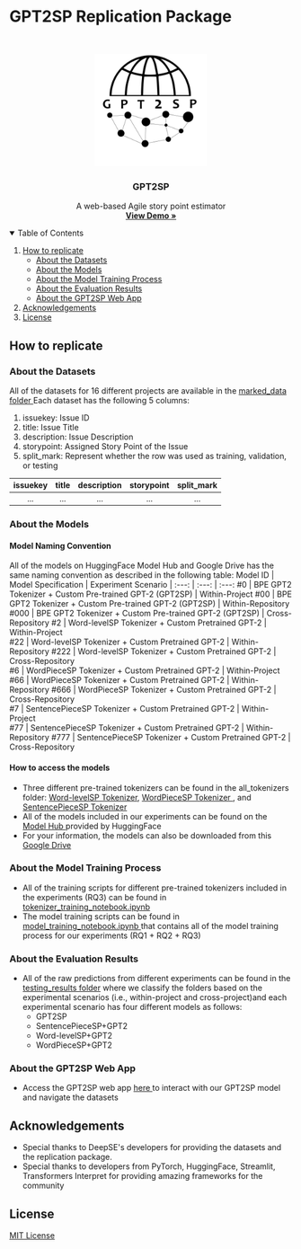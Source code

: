 # GPT2SP Replication Package
<!-- PROJECT LOGO -->
<br />
<p align="center">
    <img src="logo/gpt2sp_logo.png" alt="LOGO TODO" width="200" height="200">
  </a>
  <h3 align="center">GPT2SP</h3>
  <p align="center">
    A web-based Agile story point estimator
    <br />
    <a href="https://share.streamlit.io/awsm-research/gpt2sp_webapp/main/gpt2sp_webapp/app.py"><strong>View Demo »</strong></a>
    <br />
  </p>
</p>

<!-- Table of contents -->
<details open="open">
  <summary>Table of Contents</summary>
  <ol>
    <li>
      <a href="#how-to-replicate">How to replicate</a>
        <ul>
          <li><a href="#about-the-datasets">About the Datasets</a></li>
          <li><a href="#about-the-models">About the Models</a></li>
          <li><a href="#about-the-model-training-process">About the Model Training Process</a></li>
          <li><a href="#about-the-evaluation-results">About the Evaluation Results</a></li>
          <li><a href="#about-the-gpt2sp-web-app">About the GPT2SP Web App</a></li>
        </ul>
    </li>
    <li>
      <a href="#acknowledgements">Acknowledgements</a>
    </li>
    <li>
      <a href="#license">License</a>
    </li>
  </ol>
</details>

## How to replicate 

### About the Datasets
All of the datasets for 16 different projects are available in the <a href="https://github.com/awsm-research/gpt2sp/tree/main/sp_dataset/marked_data"> marked_data folder </a>
Each dataset has the following 5 columns:
1. issuekey: Issue ID
2. title: Issue Title
3. description: Issue Description
4. storypoint: Assigned Story Point of the Issue
5. split_mark: Represent whether the row was used as training, validation, or testing  

issuekey | title | description | storypoint | split_mark
| :---: | :---: | :---: | :---: | :---:
...  | ... | ... | ... | ...


### About the Models

#### Model Naming Convention
All of the models on HuggingFace Model Hub and Google Drive has the same naming convention as described in the following table:
Model ID | Model Specification | Experiment Scenario
| :---: | :---: | :---: 
#0  | BPE GPT2 Tokenizer + Custom Pre-trained GPT-2 (GPT2SP) | Within-Project 
#00  | BPE GPT2 Tokenizer + Custom Pre-trained GPT-2 (GPT2SP) | Within-Repository 
#000  | BPE GPT2 Tokenizer + Custom Pre-trained GPT-2 (GPT2SP) | Cross-Repository 
#2  | Word-levelSP Tokenizer + Custom Pretrained GPT-2 | Within-Project  
#22  | Word-levelSP Tokenizer + Custom Pretrained GPT-2 | Within-Repository 
#222  | Word-levelSP Tokenizer + Custom Pretrained GPT-2 | Cross-Repository  
#6  | WordPieceSP Tokenizer + Custom Pretrained GPT-2 | Within-Project  
#66  | WordPieceSP Tokenizer + Custom Pretrained GPT-2 | Within-Repository 
#666  | WordPieceSP Tokenizer + Custom Pretrained GPT-2 | Cross-Repository  
#7  | SentencePieceSP Tokenizer + Custom Pretrained GPT-2 | Within-Project  
#77  | SentencePieceSP Tokenizer + Custom Pretrained GPT-2 | Within-Repository 
#777  | SentencePieceSP Tokenizer + Custom Pretrained GPT-2 | Cross-Repository  

#### How to access the models
* Three different pre-trained tokenizers can be found in the all_tokenizers folder: <a href="https://github.com/awsm-research/gpt2sp/tree/main/all_tokenizers/word_level">Word-levelSP Tokenizer<a/>, <a href="https://github.com/awsm-research/gpt2sp/tree/main/all_tokenizers/word_piece"> WordPieceSP Tokenizer <a/>, and <a href="https://github.com/awsm-research/gpt2sp/tree/main/all_tokenizers/sentence_piece"> SentencePieceSP Tokenizer<a/>
* All of the models included in our experiments can be found on the <a href="https://huggingface.co/MickyMike"> Model Hub </a> provided by HuggingFace
* For your information, the models can also be downloaded from this <a href="https://drive.google.com/drive/folders/1oQgj6wDxNa8oF9RHXQsQQr4g_aAbxdif?usp=sharing"> Google Drive <a/>

### About the Model Training Process
* All of the training scripts for different pre-trained tokenizers included in the experiments (RQ3) can be found in <a href="https://github.com/awsm-research/gpt2sp/blob/main/tokenizer_training_notebook.ipynb">tokenizer_training_notebook.ipynb <a/> 
* The model training scripts can be found in <a href="https://github.com/awsm-research/gpt2sp/blob/main/model_training_notebook.ipynb"> model_training_notebook.ipynb <a/> that contains all of the model training process for our experiments (RQ1 + RQ2 + RQ3)
  
### About the Evaluation Results
* All of the raw predictions from different experiments can be found in the <a href="https://github.com/awsm-research/gpt2sp/tree/main/sp_dataset/testing_results">testing_results folder</a> where we classify the folders based on the experimental scenarios (i.e., within-project and cross-project)and each experimental scenario has four different models as follows:
  * GPT2SP
  * SentencePieceSP+GPT2
  * Word-levelSP+GPT2
  * WordPieceSP+GPT2
  
### About the GPT2SP Web App
* Access the GPT2SP web app <a href="https://share.streamlit.io/awsm-research/gpt2sp_webapp/main/gpt2sp_webapp/app.py"> here </a> to interact with our GPT2SP model and navigate the datasets

## Acknowledgements
* Special thanks to DeepSE's developers for providing the datasets and the replication package.
* Special thanks to developers from PyTorch, HuggingFace, Streamlit, Transformers Interpret for providing amazing frameworks for the community
  
## License 
<a href="https://github.com/awsm-research/gpt2sp/blob/main/LICENSE">MIT License</a>
